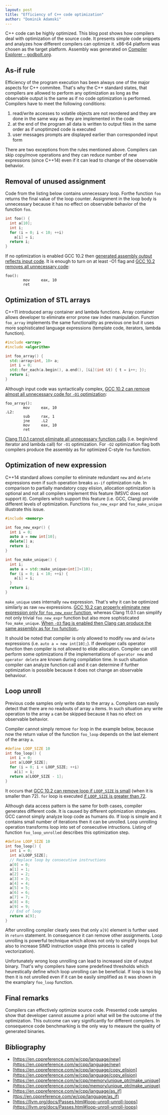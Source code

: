 ```yaml
---
layout: post
title: "Efficiency of C++ code optimization"
author: "Dominik Adamski"
---
```


C++ code can be highly optimized. This blog post shows how compilers deal with optimization of the source code. It presents simple code snippets and analyzes how different compilers can optimize it. x86-64 platform was chosen as the target platform. Assembly was generated on [Compiler Explorer - godbolt.org](https://godbolt.org).

## As-if rule

Efficiency of the program execution has been always one of the major aspects for C++ commitee. That's why the  C++ standard states, that compilers are allowed to perform any optimization as long as the observable output is the same as if no code optimization is performed. Compilers have to meet the following conditions:

1. read/write accesses to volatile objects are not reordered and they are done in the same way as they are implemented in the code
2. at the end of the program all data is written  to output files in the same order as if unoptimzed code is executed
3. user messages prompts are displayed earlier than corresponded input form

There are two exceptions from the rules mentioned above. Compilers can skip copy/move operations and they can reduce number of new expressions (since C++14) even if it can lead to change of the observable behavior.


## Removal of unused assignment

Code from the listing below contains unnecessary loop. Forthe function `foo` returns the final value of the loop counter. Assignment in the loop body is unnecessary because it has no effect on observable behavior of the function `foo`.

```cpp
int foo() {
  int a[10];
  int i;
  for (i = 0; i < 10; ++i)
    a[i] = i;
  return i;
}
```

If no optimization is enabled GCC 10.2 then [generated assembly output reflects input code](https://godbolt.org/z/6P7qcx). It is enough to turn on at least -O1 flag  and [GCC 10.2 removes all unnecessary code](https://godbolt.org/z/GKjTWo):

```assembly
foo():
        mov     eax, 10
        ret
```

## Optimization of STL arrays

C++11 introduced array container and lambda functions. Array container allows developer to eliminate error prone raw index manipulation. Function `foo_array` implements the same functionality as previous one but it uses more sophisticated language expressions (template code, iterators, lambda function).

```cpp
#include <array>
#include <algorithm>

int foo_array() {
  std::array<int, 10> a;
  int i = 0;
  std::for_each(a.begin(), a.end(), [&i](int &t) { t = i++; });
  return i;
}
```

Although input code was syntactically complex, [GCC 10.2 can remove almost all unnecessary code for `-O1` optimization](https://godbolt.org/z/rG45x7):

```assembly
foo_array():
        mov     eax, 10
.L2:
        sub     rax, 1
        jne     .L2
        mov     eax, 10
        ret
```

[Clang 11.0.1 cannot eliminate all unnecessary function calls](https://godbolt.org/z/5e4qd8) (i.e. begin/end iterator and lambda call) for `-O1` optimization. For `-O2` optimization flag both compilers produce the assembly as for optimized C-style `foo` function.

## Optimization of new expression

C++14 standard allows compiler to eliminate redundant `new` and `delete`  expressions even if such operation breaks `as-if` optimization rule. In comparison to partially mandatory copy elision, allocation optimization is optional and not all compilers implement this feature (MSVC does not support it). Compilers which support this feature (i.e. GCC, Clang) provide different levels of optimization. Functions `foo_new_expr` and `foo_make_unique` illustrate this issue.

```cpp
#include <memory>

int foo_new_expr() {
  int i = 0;
  auto a = new int[10];
  delete[] a;
  return i;
}

int foo_make_unique() {
  int i;
  auto a = std::make_unique<int[]>(10);
  for (i = 0; i < 10; ++i) {
    a[i] = i;
  }
  return i;
}
```
`make_unique` uses internally `new` expression. That's why it can be optimized similarly as raw `new` expressions. [GCC 10.2 can properly eliminate new expression only for `foo_new_expr` function](https://godbolt.org/z/vh8vao), whereas Clang 11.0.1 can simplify not only trivial `foo_new_expr` function but also more sophisticated `foo_make_unique`. [When `-O3` flag is enabled then Clang can produce the same assembly as for `foo` function.](https://godbolt.org/z/M9W46h).

It should be noted that compiler is only allowed to modify `new` and `delete`  expressions (i.e. `auto a = new int[10];`). If developer calls operator function then compiler is not allowed to elide allocation. Compiler can still perform some optimizations if the implementations of `operator new` and `operator delete` are known during compilation time. In such situation compiler can analyze function call and it can determine if further optimization is possible because it does not change an observable behaviour.

## Loop unroll

Previous code samples only write data to the array `a`. Compilers can easily detect that there are no readouts of array `a` items. In such situation any write operation to the array `a` can be skipped because it has no efect on observable behavior.

Compiler cannot simply remove `for` loop in the example below, because now the return value of the function `foo_loop` depends on the last element of the array `a`.

```cpp
#define LOOP_SIZE 10
int foo_loop() {
  int i = 0;
  int a[LOOP_SIZE];
  for (i = 0; i < LOOP_SIZE; ++i)
    a[i] = i;
  return a[LOOP_SIZE - 1];
}
```

It occurs that [GCC 10.2 can remove loop if `LOOP_SIZE` is small](https://godbolt.org/z/76WYzb) (when it is smaller than 72). `for` loop is executed [if `LOOP_SIZE` is greater than 72](https://godbolt.org/z/5qf8fr).

Although data access pattern is the same for both cases, compiler generates different code. It is caused by different optimization strategies. GCC cannot simply analyze loop code as humans do. If loop is simple and it contains small number of iterations then it can be unrolled. Loop unrolling operation transforms loop into set of consecutive intructions. Listing of function `foo_loop_unrolled` describes this optimization step.

```cpp
#define LOOP_SIZE 10
int foo_loop() {
  int i = 0;
  int a[LOOP_SIZE];
  // Replace loop by consecutive instructions
  a[0] = 0;
  a[1] = 1;
  a[2] = 2;
  a[3] = 3;
  a[4] = 4;
  a[5] = 5;
  a[6] = 6;
  a[7] = 7;
  a[8] = 8;
  a[9] = 9;
  // End of loop
  return a[9];
}
```
After unrolling compiler clearly sees that only `a[9]` element is further used in `return` statement. In consequence it can remove other assignments. Loop unrolling is powerful technique which allows not only to simplify loops but also to increase SIMD instruction usage (this process is called vectorization).

Unfortunately wrong loop unrolling can lead to increased size of output binary. That's why compilers have some predefined thresholds which heurestically define which loop unrolling can be beneficial. If loop is too big then it is not unrolled even if it can be easily simplified as it was shown in the examplary `foo_loop` function.

## Final remarks

Compilers can effectively optimize source code. Presented code samples show that developer cannot assume a priori what will be the outcome of the optimization. This outcome can vary significantly for different compilers. In consequence code benchmarking is the only way to measure the quality of generated binaries.

## Bibliography
* [https://en.cppreference.com/w/cpp/language/new](https://en.cppreference.com/w/cpp/language/new)
* [https://en.cppreference.com/w/cpp/language/copy_elision](https://en.cppreference.com/w/cpp/language/copy_elision)
* [https://en.cppreference.com/w/cpp/memory/unique_ptr/make_unique](https://en.cppreference.com/w/cpp/memory/unique_ptr/make_unique)
* [https://en.cppreference.com/w/cpp/language/as_if](ttps://en.cppreference.com/w/cpp/language/as_if)
* [https://llvm.org/docs/Passes.html#loop-unroll-unroll-loops](https://llvm.org/docs/Passes.html#loop-unroll-unroll-loops)
